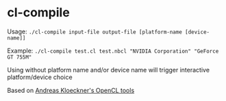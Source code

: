 # cl-compile

Usage: `./cl-compile input-file output-file [platform-name [device-name]]`

Example: `./cl-compile test.cl test.nbcl "NVIDIA Corporation" "GeForce GT 755M"`

Using without platform name and/or device name will trigger interactive platform/device choice

Based on [Andreas Kloeckner's OpenCL tools](https://wiki.tiker.net/OpenCLHowTo#Testing)
